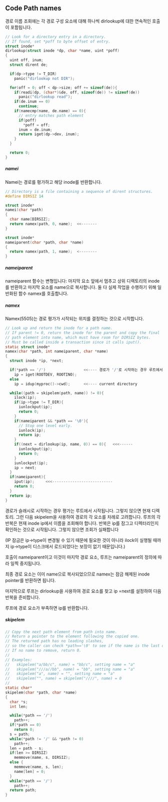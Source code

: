 ## Code Path names

경로 이름 조회에는 각 경로 구성 요소에 대해 하나씩 dirlookup에 대한 연속적인 호출이 포함됩니다. 

```c
// Look for a directory entry in a directory.
// If found, set *poff to byte offset of entry.
struct inode*
dirlookup(struct inode *dp, char *name, uint *poff)
{
  uint off, inum;
  struct dirent de;

  if(dp->type != T_DIR)
    panic("dirlookup not DIR");

  for(off = 0; off < dp->size; off += sizeof(de)){
    if(readi(dp, (char*)&de, off, sizeof(de)) != sizeof(de))
      panic("dirlookup read");
    if(de.inum == 0)
      continue;
    if(namecmp(name, de.name) == 0){
      // entry matches path element
      if(poff)
        *poff = off;
      inum = de.inum;
      return iget(dp->dev, inum);
    }
  }

  return 0;
}
```



##### namei

Namei는 경로를 평가하고 해당 inode를 반환합니다. 

```c
// Directory is a file containing a sequence of dirent structures.
#define DIRSIZ 14

struct inode*
namei(char *path)
{
  char name[DIRSIZ];
  return namex(path, 0, name);  <<-------
}

struct inode*
nameiparent(char *path, char *name)
{
  return namex(path, 1, name);  <--------
}

```

##### nameiparent

nameiparent 함수는 변형입니다: 마지막 요소 앞에서 멈추고 상위 디렉토리의 inode를 반환하고 마지막 요소를 name으로 복사합니다. 둘 다 실제 작업을 수행하기 위해 일반화된 함수 namex를 호출합니다.



##### namex

Namex(5505)는 경로 평가가 시작되는 위치를 결정하는 것으로 시작합니다.

```c
// Look up and return the inode for a path name.
// If parent != 0, return the inode for the parent and copy the final
// path element into name, which must have room for DIRSIZ bytes.
// Must be called inside a transaction since it calls iput().
static struct inode*
namex(char *path, int nameiparent, char *name)
{
  struct inode *ip, *next;

  if(*path == '/')                 <<---- 경로가 '/'로 시작하는 경우 루트에서 시작
    ip = iget(ROOTDEV, ROOTINO);
  else
    ip = idup(myproc()->cwd);      <<---- current directory 

  while((path = skipelem(path, name)) != 0){
    ilock(ip);
    if(ip->type != T_DIR){
      iunlockput(ip);
      return 0;
    }
    if(nameiparent && *path == '\0'){
      // Stop one level early.
      iunlock(ip);
      return ip;
    }
    if((next = dirlookup(ip, name, 0)) == 0){   <<<------
      iunlockput(ip);
      return 0;
    }
    iunlockput(ip);
    ip = next;
  }
  if(nameiparent){
    iput(ip);     <<<---------------------------
    return 0;
  }
  return ip;
}
```



경로가 슬래시로 시작하는 경우 평가는 루트에서 시작됩니다. 그렇지 않으면 현재 디렉토리. 그런 다음 skipelem을 사용하여 경로의 각 요소를 차례로 고려합니다. 루프의 각 반복은 현재 inode ip에서 이름을 조회해야 합니다. 반복은 ip를 잠그고 디렉터리인지 확인하는 것으로 시작됩니다. 그렇지 않으면 조회가 실패합니다

(IP 잠금은 ip->type이 변경될 수 있기 때문에 필요한 것이 아니라 ilock이 실행될 때까지 ip->type이 디스크에서 로드되었다는 보장이 없기 때문입니다.) 

호출이 nameiparent이고 이것이 마지막 경로 요소, 루프는 nameiparent의 정의에 따라 일찍 중지됩니다. 

최종 경로 요소는 이미 name으로 복사되었으므로 namex는 잠금 해제된 inode pointer를  반환하면 됩니다. 

마지막으로 루프는 dirlookup을 사용하여 경로 요소를 찾고 ip =next를 설정하여 다음 반복을 준비합니다. 

루프에 경로 요소가 부족하면 ip를 반환합니다.



##### skipelem

```c
// Copy the next path element from path into name.
// Return a pointer to the element following the copied one.
// The returned path has no leading slashes,
// so the caller can check *path=='\0' to see if the name is the last one.
// If no name to remove, return 0.
//
// Examples:
//   skipelem("a/bb/c", name) = "bb/c", setting name = "a"
//   skipelem("///a//bb", name) = "bb", setting name = "a"
//   skipelem("a", name) = "", setting name = "a"
//   skipelem("", name) = skipelem("////", name) = 0
//
static char*
skipelem(char *path, char *name)
{
  char *s;
  int len;

  while(*path == '/')
    path++;
  if(*path == 0)
    return 0;
  s = path;
  while(*path != '/' && *path != 0)
    path++;
  len = path - s;
  if(len >= DIRSIZ)
    memmove(name, s, DIRSIZ);
  else {
    memmove(name, s, len);
    name[len] = 0;
  }
  while(*path == '/')
    path++;
  return path;
}
```

